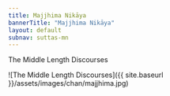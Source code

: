 ```yaml
---
title: Majjhima Nikāya
bannerTitle: "Majjhima Nikāya" 
layout: default 
subnav: suttas-mn 
---
```


The Middle Length Discourses

![The Middle Length Discourses]({{ site.baseurl }}/assets/images/chan/majjhima.jpg)
